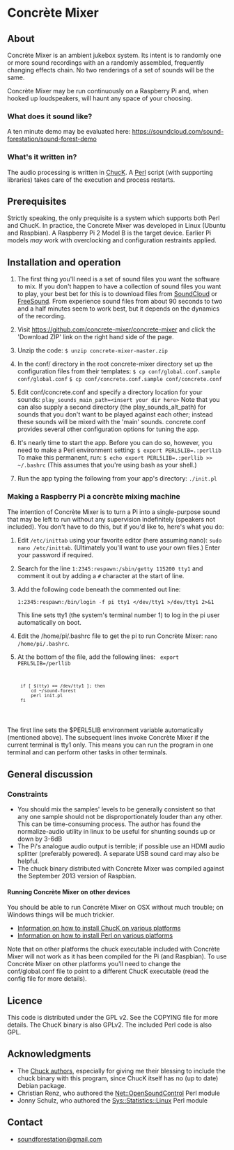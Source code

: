 # Concrète Mixer

## About

Concrète Mixer is an ambient jukebox system. Its intent is to randomly one or more sound recordings with an a randomly assembled, frequently changing effects chain. No two renderings of a set of sounds will be the same.

Concrète Mixer may be run continuously on a Raspberry Pi and, when hooked up loudspeakers, will haunt any space of your choosing.

### What does it sound like?

A ten minute demo may be evaluated here: https://soundcloud.com/sound-forestation/sound-forest-demo

### What's it written in?

The audio processing is written in [ChucK](http://chuck.cs.princeton.edu). A [Perl](http://www.perl.org) script (with supporting libraries) takes care of the execution and process restarts.

## Prerequisites

Strictly speaking, the only prequisite is a system which supports both Perl and ChucK. In practice, the Concrete Mixer was developed in Linux (Ubuntu and Raspbian). A Raspberry Pi 2 Model B is the target device. Earlier Pi models *may* work with overclocking and configuration restraints applied.

## Installation and operation

1. The first thing you'll need is a set of sound files you want the software to mix. If you don't happen to have a collection of sound files you want to play, your best bet for this is to download files from [SoundCloud](http://soundcloud.com) or [FreeSound](https://freesound.org). From experience sound files from about 90 seconds to two and a half minutes seem to work best, but it depends on the dynamics of the recording.

2. Visit https://github.com/concrete-mixer/concrete-mixer and click the 'Download ZIP' link on the right hand side of the page.
3. Unzip the code:
``$ unzip concrete-mixer-master.zip``
4. In the conf/ directory in the root concrete-mixer directory set up the configuration files from their templates:
``$ cp conf/global.conf.sample conf/global.conf``
``$ cp conf/concrete.conf.sample conf/concrete.conf``

5. Edit conf/concrete.conf and specify a directory location for your sounds:
``play_sounds_main_path=<insert your dir here>``
Note that you can also supply a second directory (the play_sounds_alt_path) for sounds that you don't want to be played against each other; instead these sounds will be mixed with the 'main' sounds.
concrete.conf provides several other configuration options for tuning the app.

6. It's nearly time to start the app. Before you can do so, however, you need to make a Perl environment setting:
``$ export PERL5LIB=.:perllib``
To make this permanent, run:
``$ echo export PERL5LIB=.:perllib >> ~/.bashrc``
(This assumes that you're using bash as your shell.)

7. Run the app typing the following from your app's directory:
``./init.pl``

### Making a Raspberry Pi a concrète mixing machine

The intention of Concrète Mixer is to turn a Pi into a single-purpose sound that may be left to run without any supervision indefinitely (speakers not included). You don't have to do this, but if you'd like to, here's what you do:

1. Edit ``/etc/inittab`` using your favorite editor (here assuming nano):
    ``sudo nano /etc/inittab``. (Ultimately you'll want to use your own files.)
    Enter your password if required.
2. Search for the line ``1:2345:respawn:/sbin/getty 115200 tty1`` and comment it out by adding a ``#`` character at the start of line.
3. Add the following code beneath the commented out line:

    ``1:2345:respawn:/bin/login -f pi tty1 </dev/tty1 >/dev/tty1 2>&1``

    This line sets tty1 (the system's terminal number 1) to log in the pi user automatically on boot.

2. Edit the /home/pi/.bashrc file to get the pi to run Concrète Mixer: ``nano /home/pi/.bashrc``.

3. At the bottom of the file, add the following lines:
    <code>
        export PERL5LIB=<insert your path to concrete mixer dir here>/perllib

        if [ $(tty) == /dev/tty1 ]; then
            cd ~/sound-forest
            perl init.pl
        fi
    </code>
The first line sets the $PERL5LIB environment variable automatically (mentioned above). The subsequent lines invoke Concrète Mixer if the current terminal is tty1 only. This means you can run the program in one terminal and can perform other tasks in other terminals.

## General discussion

### Constraints

* You should mix the samples' levels to be generally consistent so that any one sample should not be disproportionately louder than any other. This can be time-consuming process. The author has found the normalize-audio utility in linux to be useful for shunting sounds up or down by 3-6dB
* The Pi's analogue audio output is terrible; if possible use an HDMI audio splitter (preferably powered). A separate USB sound card may also be helpful.
* The chuck binary distributed with Concrète Mixer was compiled against the September 2013 version of Raspbian.

#### Running Concrète Mixer on other devices

You should be able to run Concrète Mixer on OSX without much trouble; on Windows things will be much trickier.
* [Information on how to install ChucK on various platforms](http://chuck.cs.princeton.edu/release)
* [Information on how to install Perl on various platforms](http://www.perl.org/get.html)

Note that on other platforms the chuck executable included with Concrète Mixer will not work as it has been compiled for the Pi (and Raspbian). To use Concrète Mixer on other platforms you'll need to change the conf/global.conf file to point to a different ChucK executable (read the config file for more details).

## Licence

This code is distributed under the GPL v2. See the COPYING file for more details. The ChucK binary is also GPLv2. The included Perl code is also GPL.

## Acknowledgments

* The [Chuck authors](http://chuck.cs.princeton.edu/doc/authors.html), especially for giving me their blessing to include the chuck binary with this program, since ChucK itself has no (up to date) Debian package.
* Christian Renz, who authored the [Net::OpenSoundControl](http://search.cpan.org/~crenz/Net-OpenSoundControl-0.05/lib/Net/OpenSoundControl.pm) Perl module
* Jonny Schulz, who authored the [Sys::Statistics::Linux](http://search.cpan.org/~bloonix/Sys-Statistics-Linux/lib/Sys/Statistics/Linux.pm) Perl module

## Contact
* <soundforestation@gmail.com>
